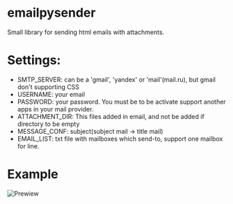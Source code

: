 emailpysender
=============

Small library for sending html emails with attachments.


Settings:
=========

 - SMTP_SERVER: can be a 'gmail', 'yandex' or 'mail'(mail.ru), but gmail don't supporting CSS
 - USERNAME: your email
 - PASSWORD: your password. You must be to be activate support another apps in your mail provider.
 - ATTACHMENT_DIR: This files added in email, and not be added if directory to be empty
 - MESSAGE_CONF: subject(subject mail -> title mail)
 - EMAIL_LIST: txt file with mailboxes which send-to, support one mailbox for line.


Example
=======

![Prewiew](https://github.com/serbernar/emailpysender/pic.jpg "Example")
